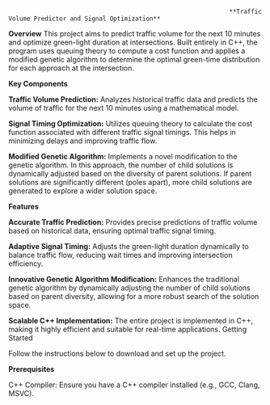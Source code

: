                                                                 **Traffic Volume Predictor and Signal Optimization**

**Overview**
This project aims to predict traffic volume for the next 10 minutes and optimize green-light duration at intersections. Built entirely in C++, the program uses queuing theory to compute a cost function and applies a modified genetic algorithm to determine the optimal green-time distribution for each approach at the intersection.

**Key Components**

**Traffic Volume Prediction:** Analyzes historical traffic data and predicts the volume of traffic for the next 10 minutes using a mathematical model.

**Signal Timing Optimization:** Utilizes queuing theory to calculate the cost function associated with different traffic signal timings. This helps in minimizing delays and improving traffic flow.

**Modified Genetic Algorithm:** Implements a novel modification to the genetic algorithm. In this approach, the number of child solutions is dynamically adjusted based on the diversity of parent solutions. If parent solutions are significantly different (poles apart), more child solutions are generated to explore a wider solution space.

**Features**

**Accurate Traffic Prediction:** Provides precise predictions of traffic volume based on historical data, ensuring optimal traffic signal timing.

**Adaptive Signal Timing:** Adjusts the green-light duration dynamically to balance traffic flow, reducing wait times and improving intersection efficiency.

**Innovative Genetic Algorithm Modification:** Enhances the traditional genetic algorithm by dynamically adjusting the number of child solutions based on parent diversity, allowing for a more robust search of the solution space.

**Scalable C++ Implementation:** The entire project is implemented in C++, making it highly efficient and suitable for real-time applications.
Getting Started


Follow the instructions below to download and set up the project.

**Prerequisites**

C++ Compiler: Ensure you have a C++ compiler installed (e.g., GCC, Clang, MSVC).

